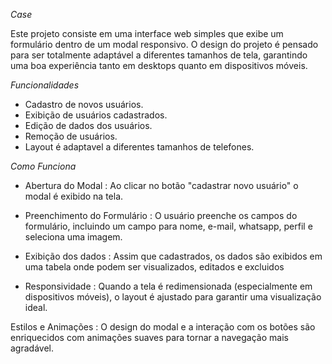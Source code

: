 *Case*

Este projeto consiste em uma interface web simples que exibe um formulário dentro de um modal responsivo. O design do projeto é pensado para ser totalmente adaptável a diferentes tamanhos de tela, garantindo uma boa experiência tanto em desktops quanto em dispositivos móveis.

*Funcionalidades*
- Cadastro de novos usuários.
- Exibição de usuários cadastrados.
- Edição de dados dos usuários.
- Remoção de usuários.
- Layout é adaptavel a diferentes tamanhos de telefones.

*Como Funciona* 
- Abertura do Modal : Ao clicar no botão "cadastrar novo usuário" o modal é exibido na tela.
  
- Preenchimento do Formulário : O usuário preenche os campos do formulário, incluindo um campo para nome, e-mail, whatsapp, perfil e seleciona uma imagem.

- Exibição dos dados : Assim que cadastrados, os dados são exibidos em uma tabela onde podem ser visualizados, editados e excluidos 
  
- Responsividade : Quando a tela é redimensionada (especialmente em dispositivos móveis), o layout é ajustado para garantir uma visualização ideal.

Estilos e Animações : O design do modal e a interação com os botões são enriquecidos com animações suaves para tornar a navegação mais agradável.
